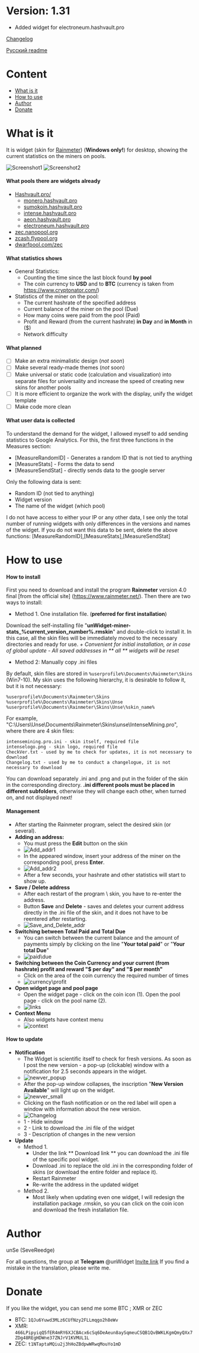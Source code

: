 # Version: 1.31
- Added widget for electroneum.hashvault.pro

[Changelog](https://github.com/Unse/unWidget-miner-stats/blob/master/Changelog.md)

[Русский readme](https://github.com/Unse/unWidget-miner-stats/blob/master/README_RUS.md)
# Content
- [What is it](#what-is-it)
- [How to use](#how-to-use)
- [Author](#author)
- [Donate](#donate)
# What is it
It is widget (skin for [Rainmeter](https://www.rainmeter.net/)) (**Windows only!**) for desktop, showing the current statistics on the miners on pools.

![Screenshot1](https://raw.githubusercontent.com/Unse/unWidget-miner-stats/master/ScreenShots/bgsolid-0-bgblack.png)
![Screenshot2](https://raw.githubusercontent.com/Unse/unWidget-miner-stats/master/ScreenShots/bgsolid-100-bgwhite.png)

#### What pools there are widgets already

* [Hashvault.pro/](https://www.hashvault.pro/)
  - [monero.hashvault.pro](https://monero.hashvault.pro)
  - [sumokoin.hashvault.pro](https://sumokoin.hashvault.pro)
  - [intense.hashvault.pro](https://intense.hashvault.pro)
  - [aeon.hashvault.pro](https://aeon.hashvault.pro)
  - [electroneum.hashvault.pro](https://electroneum.hashvault.pro)
* [zec.nanopool.org](https://zec.nanopool.org/)
* [zcash.flypool.org](https://zcash.flypool.org/)
* [dwarfpool.com/zec](http://dwarfpool.com/zec/)

#### What statistics shows

- General Statistics:
   - Counting the time since the last block found **by pool**
   - The coin currency to **USD** and to **BTC** (currency is taken from https://www.cryptonator.com/)
- Statistics of the miner on the pool:
   - The current hashrate of the specified address
   - Current balance of the miner on the pool (Due)
   - How many coins were paid from the pool (Paid)
   - Profit and Reward (from the current hashrate) **in Day** and **in Month** in ($)
   - Network difficulty

#### What planned

- [ ] Make an extra minimalistic design (_not soon_)
- [ ] Make several ready-made themes (_not_ soon)
- [ ] Make universal or static code (calculation and visualization) into separate files for universality and increase the speed of creating new skins for another pools
- [ ] It is more efficient to organize the work with the display, unify the widget template
- [ ] Make code more clean
 
#### What user data is collected

To understand the demand for the widget, I allowed myself to add sending statistics to Google Analytics.
For this, the first three functions in the Measures section:
- \[MeasureRandomID\] - Generates a random ID that is not tied to anything
- \[MeasureStats\] - Forms the data to send
- \[MeasureSendStat\] - directly sends data to the google server

Only the following data is sent:
- Random ID (not tied to anything)
- Widget version
- The name of the widget (which pool)

I do not have access to either your IP or any other data, I see only the total number of running widgets with only differences in the versions and names of the widget.
If you do not want this data to be sent, delete the above functions: \[MeasureRandomID\],\[MeasureStats\],\[MeasureSendStat\]

# How to use

#### How to install
First you need to download and install the program **Rainmeter** version 4.0 final [from the official site] (https://www.rainmeter.net/).
Then there are two ways to install:
- Method 1. One installation file. (**preferred for first installation**)

Download the self-installing file "**unWidget-miner-stats_%current_version_number%.rmskin**" and double-click to install it. In this case, all the skin files will be immediately moved to the necessary directories and ready for use.
_\+ Convenient for initial installation, or in case of global update_
_\- All saved addresses in ** all ** widgets will be reset_
- Method 2: Manually copy .ini files

By default, skin files are stored in `%userprofile%\Documents\Rainmeter\Skins` (Win7-10). My skin uses the following hierarchy, it is desirable to follow it, but it is not necessary:
```
%userprofile%\Documents\Rainmeter\Skins
%userprofile%\Documents\Rainmeter\Skins\Unse
%userprofile%\Documents\Rainmeter\Skins\Unse\%skin_name%
```
For example, "C:\Users\Unse\Documents\Rainmeter\Skins\unse\IntenseMining.pro\", where there are 4 skin files:
```
intensemining.pro.ini - skin itself, required file
intenselogo.png - skin logo, required file
CheckVer.txt - used by me to check for updates, it is not necessary to download
Changelog.txt - used by me to conduct a changelogue, it is not necessary to download
```
You can download separately .ini and .png and put in the folder of the skin in the corresponding directory.
**.ini different pools must be placed in different subfolders**, otherwise they will change each other, when turned on, and not displayed next!

#### Management
- After starting the Rainmeter program, select the desired skin (or several).
- **Adding an address:**
  - You must press the **Edit** button on the skin
  - ![Add_addr1](https://raw.githubusercontent.com/Unse/unWidget-miner-stats/master/ScreenShots/add_addr1.png)
  - In the appeared window, insert your address of the miner on the corresponding pool, press **Enter**.
  - ![Add_addr2](https://raw.githubusercontent.com/Unse/unWidget-miner-stats/master/ScreenShots/add_addr2.png)
  - After a few seconds, your hashrate and other statistics will start to show up.
- **Save / Delete address**
  - After each restart of the program \ skin, you have to re-enter the address.
  - Button **Save** and **Delete** - saves and deletes your current address directly in the .ini file of the skin, and it does not have to be reentered after restarting.
  - ![Save_and_Delete_addr](https://raw.githubusercontent.com/Unse/unWidget-miner-stats/master/ScreenShots/save_del_addr.png)
- **Switching between Total Paid and Total Due**
  - You can switch between the current balance and the amount of payments simply by clicking on the line "**Your total paid**" or "**Your total Due**"
  - ![paid\due](https://raw.githubusercontent.com/Unse/unWidget-miner-stats/master/ScreenShots/paid_due.png)
- **Switching between the Coin Currency and your current (from hashrate) profit and reward "$ per day" and "$ per month"**
  - Click on the area of the coin currency the required number of times
  - ![currency\profit](https://raw.githubusercontent.com/Unse/unWidget-miner-stats/master/ScreenShots/currency_profit.png)
- **Open widget page and pool page**
  - Open the widget page - click on the coin icon (1). Open the pool page - click on the pool name (2).
  - ![links](https://raw.githubusercontent.com/Unse/unWidget-miner-stats/master/ScreenShots/links.png)
- **Context Menu**
  - Also widgets have context menu
  - ![context](https://raw.githubusercontent.com/Unse/unWidget-miner-stats/master/ScreenShots/context_menu.png)

#### How to update
- **Notification**
  - The Widget is scientific itself to check for fresh versions. As soon as I post the new version - a pop-up (clickable) window with a notification for 2.5 seconds appears in the widget.
  - ![newver_popup](https://raw.githubusercontent.com/Unse/unWidget-miner-stats/master/ScreenShots/newver_popup.png)
  - After the pop-up window collapses, the inscription "**New Version Available**" will light up on the widget.
  - ![newver_small](https://raw.githubusercontent.com/Unse/unWidget-miner-stats/master/ScreenShots/newver_small.png)
  - Clicking on the flash notification or on the red label will open a window with information about the new version.
  - ![Changelog](https://raw.githubusercontent.com/Unse/unWidget-miner-stats/master/ScreenShots/changelog.png)
  - 1 - Hide window
  - 2 - Link to download the .ini file of the widget
  - 3 - Description of changes in the new version
- **Update**
  - Method 1.
    - Under the link ** Download link ** you can download the .ini file of the specific pool widget.
    - Download .ini to replace the old .ini in the corresponding folder of skins (or download the entire folder and replace it).
    - Restart Rainmeter
    - Re-write the address in the updated widget
  - Method 2.
    - Most likely when updating even one widget, I will redesign the installation package .rmskin, so you can click on the coin icon and download the fresh installation file.
# Author
unSe (SeveReedge)

For all questions, the group at **Telegram** @unWidget [Invite link](https://t.me/unWidget)
If you find a mistake in the translation, please write me.

# Donate
If you like the widget, you can send me some BTC ; XMR or ZEC 
- BTC: `1QJu6Yuwd3MLz6CUfNzy2FLLmqgo2h8eWv`
- XMR: `466LPipyiqQ5fER4mRY6XJCBAcx6cSq6DeAeun8aySqmeuCSQB1QvBWKLKgmQmyQXx7ZDg48REgHDWne37ZNJrV1KVMUL1L`
- ZEC: `t1NTaptaMQiu2j3hHoZBdpwWRwqMouYo1mD`
